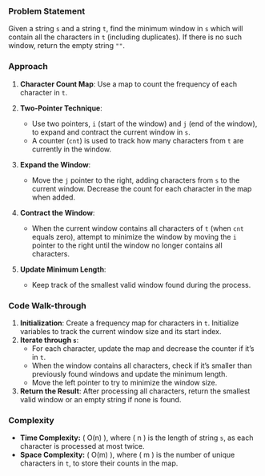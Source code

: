 ### Problem Statement
Given a string `s` and a string `t`, find the minimum window in `s` which will contain all the characters in `t` (including duplicates). If there is no such window, return the empty string `""`.

### Approach
1. **Character Count Map**: Use a map to count the frequency of each character in `t`.
2. **Two-Pointer Technique**:
   - Use two pointers, `i` (start of the window) and `j` (end of the window), to expand and contract the current window in `s`.
   - A counter (`cnt`) is used to track how many characters from `t` are currently in the window.

3. **Expand the Window**:
   - Move the `j` pointer to the right, adding characters from `s` to the current window. Decrease the count for each character in the map when added.

4. **Contract the Window**:
   - When the current window contains all characters of `t` (when `cnt` equals zero), attempt to minimize the window by moving the `i` pointer to the right until the window no longer contains all characters.

5. **Update Minimum Length**:
   - Keep track of the smallest valid window found during the process.

### Code Walk-through
1. **Initialization**: Create a frequency map for characters in `t`. Initialize variables to track the current window size and its start index.
2. **Iterate through `s`**:
   - For each character, update the map and decrease the counter if it’s in `t`.
   - When the window contains all characters, check if it’s smaller than previously found windows and update the minimum length.
   - Move the left pointer to try to minimize the window size.
3. **Return the Result**: After processing all characters, return the smallest valid window or an empty string if none is found.

### Complexity
- **Time Complexity:** \( O(n) \), where \( n \) is the length of string `s`, as each character is processed at most twice.
- **Space Complexity:** \( O(m) \), where \( m \) is the number of unique characters in `t`, to store their counts in the map.
